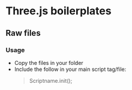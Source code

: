 Three.js boilerplates
===================


<h2>Raw files</h2>
<h3>Usage</h3>
<ul>
<li>Copy the files in your folder</li>
<li>Include the follow in your main script tag/file:
<blockquote>
Scriptname.init();
</blockquote>
</li>
</ul>
